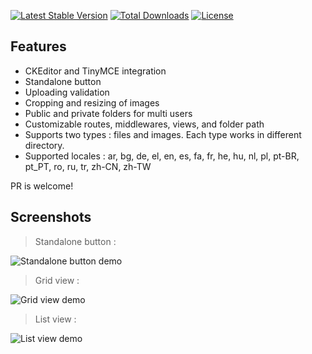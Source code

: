 [![Latest Stable Version](https://poser.pugx.org/foostart/package-filemanager/v/stable)](https://packagist.org/packages/foostart/package-filemanager)
[![Total Downloads](https://poser.pugx.org/foostart/package-filemanager/downloads)](https://packagist.org/packages/foostart/package-filemanager)
[![License](https://poser.pugx.org/foostart/package-filemanager/license)](https://packagist.org/packages/foostart/package-filemanager)

## Features
 * CKEditor and TinyMCE integration
 * Standalone button
 * Uploading validation
 * Cropping and resizing of images
 * Public and private folders for multi users
 * Customizable routes, middlewares, views, and folder path
 * Supports two types : files and images. Each type works in different directory.
 * Supported locales : ar, bg, de, el, en, es, fa, fr, he, hu, nl, pl, pt-BR, pt_PT, ro, ru, tr, zh-CN, zh-TW

PR is welcome!

## Screenshots
> Standalone button :

![Standalone button demo](https://foostart.github.io/package-filemanager/images/lfm01.png)

> Grid view :

![Grid view demo](https://foostart.github.io/package-filemanager/images/lfm02.png)

> List view :

![List view demo](https://foostart.github.io/package-filemanager/images/lfm03.png)
  
